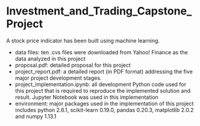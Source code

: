 # Investment_and_Trading_Capstone_Project
A stock price indicator has been built using machine learning.
- data files: ten .cvs files were downloaded from Yahoo! Finance as the data analyzed in this project 
- proposal.pdf: detailed proposal for this project
- project_report.pdf: a detailed report (in PDF format) addressing the five major project development stages. 
- project_implementation.ipynb: all development Python code used for this project that is required to reproduce the implemented solution and result. Jupyter Notebook was used in this implementation
- environment: major packages used in the implementation of this project includes python 2.6.1, scikit-learn 0.19.0, pandas 0.20.3, matplotlib 2.0.2 and numpy 1.13.1
